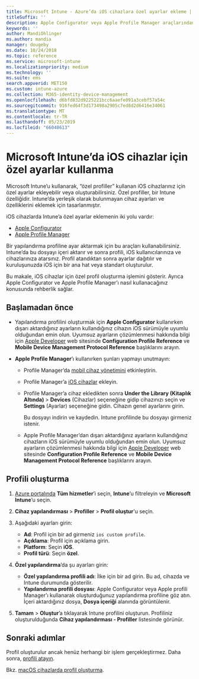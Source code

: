 ```yaml
---
title: Microsoft Intune - Azure’da iOS cihazlara özel ayarlar ekleme | Microsoft Docs
titleSuffix: ''
description: Apple Configurator veya Apple Profile Manager araçlarından iOS ayarlarını dışarı aktarın ve daha sonra bu ayarları Microsoft Intune’a aktarın. Bu ayarlar iOS cihazlarda özel ayar ve özellikler oluşturabilir, kullanabilir ve denetleyebilir. Daha sonra bu özel profil, bir ana hat veya standart oluşturmak için kuruluşunuzdaki iOS cihazlara atanabilir veya dağıtılabilir.
keywords: ''
author: MandiOhlinger
ms.author: mandia
manager: dougeby
ms.date: 10/24/2018
ms.topic: reference
ms.service: microsoft-intune
ms.localizationpriority: medium
ms.technology: ''
ms.suite: ems
search.appverid: MET150
ms.custom: intune-azure
ms.collection: M365-identity-device-management
ms.openlocfilehash: d6bfd832d9225221bcc6aaefe091a3cebf57a54c
ms.sourcegitcommit: 916fed64f3d173498a2905c7ed8d2d6416e34061
ms.translationtype: MT
ms.contentlocale: tr-TR
ms.lasthandoff: 05/23/2019
ms.locfileid: "66048613"
---
```

# <a name="use-custom-settings-for-ios-devices-in-microsoft-intune"></a>Microsoft Intune’da iOS cihazlar için özel ayarlar kullanma

Microsoft Intune’u kullanarak, “özel profiller” kullanan iOS cihazlarınız için özel ayarlar ekleyebilir veya oluşturabilirsiniz. Özel profiller, bir Intune özelliğidir. Intune’da yerleşik olarak bulunmayan cihaz ayarları ve özelliklerini eklemek için tasarlanmıştır.

iOS cihazlarda Intune’a özel ayarlar eklemenin iki yolu vardır:

- [Apple Configurator](https://itunes.apple.com/app/apple-configurator-2/id1037126344?mt=12)
- [Apple Profile Manager](https://support.apple.com/profile-manager)

Bir yapılandırma profiline ayar aktarmak için bu araçları kullanabilirsiniz. Intune’da bu dosyayı içeri aktarır ve sonra profili, iOS kullanıcılarınıza ve cihazlarınıza atarsınız. Profil atandıktan sonra ayarlar dağıtılır ve kuruluşunuzda iOS için bir ana hat veya standart oluşturulur.

Bu makale, iOS cihazlar için özel profil oluşturma işlemini gösterir. Ayrıca Apple Configurator ve Apple Profile Manager’ı nasıl kullanacağınız konusunda rehberlik sağlar.

## <a name="before-you-begin"></a>Başlamadan önce

- Yapılandırma profilini oluşturmak için **Apple Configurator** kullanırken dışarı aktardığınız ayarların kullandığınız cihazın iOS sürümüyle uyumlu olduğundan emin olun. Uyumsuz ayarların çözümlenmesi hakkında bilgi için [Apple Developer](https://developer.apple.com/) web sitesinde **Configuration Profile Reference** ve **Mobile Device Management Protocol Reference** başlıklarını arayın.

- **Apple Profile Manager**’ı kullanırken şunları yapmayı unutmayın:

  - Profile Manager’da [mobil cihaz yönetimini](https://help.apple.com/serverapp/mac/5.7/#/apd05B9B761-D390-4A75-9251-E9AD29A61D0C) etkinleştirin.
  - Profile Manager’a [iOS cihazlar](https://help.apple.com/profilemanager/mac/5.7/#/pm9onzap1984) ekleyin.
  - Profile Manager’a cihaz ekledikten sonra **Under the Library (Kitaplık Altında)** > **Devices** (Cihazlar) seçeneğine gidip cihazınızı seçin ve **Settings** (Ayarlar) seçeneğine gidin. Cihazın genel ayarlarını girin.

    Bu dosyayı indirin ve kaydedin. Intune profilinde bu dosyayı girmeniz istenir.

  - Apple Profile Manager’dan dışarı aktardığınız ayarların kullandığınız cihazların iOS sürümüyle uyumlu olduğundan emin olun. Uyumsuz ayarların çözümlenmesi hakkında bilgi için [Apple Developer](https://developer.apple.com/) web sitesinde **Configuration Profile Reference** ve **Mobile Device Management Protocol Reference** başlıklarını arayın.

## <a name="create-the-profile"></a>Profili oluşturma

1. [Azure portalında](https://portal.azure.com) **Tüm hizmetler**’i seçin, **Intune**’u filtreleyin ve **Microsoft Intune**’u seçin.
2. **Cihaz yapılandırması** > **Profiller** > **Profil oluştur**'u seçin.
3. Aşağıdaki ayarları girin:

    - **Ad**: Profil için bir ad girmeniz `ios custom profile`.
    - **Açıklama**: Profil için açıklama girin.
    - **Platform**: Seçin **iOS**.
    - **Profil türü**: Seçin **özel**.

4. **Özel yapılandırma**’da şu ayarları girin:

    - **Özel yapılandırma profili adı**: İlke için bir ad girin. Bu ad, cihazda ve Intune durumunda gösterilir.
    - **Yapılandırma profili dosyası**: Apple Configurator veya Apple profili Manager'ı kullanarak oluşturduğunuz yapılandırma profiline göz atın. İçeri aktardığınız dosya, **Dosya içeriği** alanında görüntülenir.

5. **Tamam** > **Oluştur**’a tıklayarak Intune profilini oluşturun. Profiliniz oluşturulduğunda **Cihaz yapılandırması - Profiller** listesinde görünür.

## <a name="next-steps"></a>Sonraki adımlar

Profil oluşturulur ancak henüz herhangi bir işlem gerçekleştirmez. Daha sonra, [profili atayın](device-profile-assign.md).

Bkz. [macOS cihazlarda profil oluşturma](custom-settings-macos.md). 

